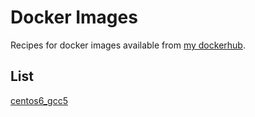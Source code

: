 # Docker Images

Recipes for docker images available from [my dockerhub](https://hub.docker.com/u/ostrokach/).


## List

[centos6_gcc5](centos6-gcc5)

